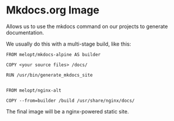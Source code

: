 # Mkdocs.org Image #

Allows us to use the mkdocs command on our projects to generate documentation.

We usually do this with a multi-stage build, like this:

```
FROM melopt/mkdocs-alpine AS builder

COPY <your source files> /docs/

RUN /usr/bin/generate_mkdocs_site


FROM melopt/nginx-alt

COPY --from=builder /build /usr/share/nginx/docs/
```

The final image will be a nginx-powered static site.

